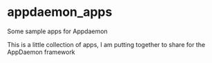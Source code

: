 # appdaemon_apps
Some sample apps for Appdaemon

This is a little collection of apps, I am putting together to share for the AppDaemon framework
